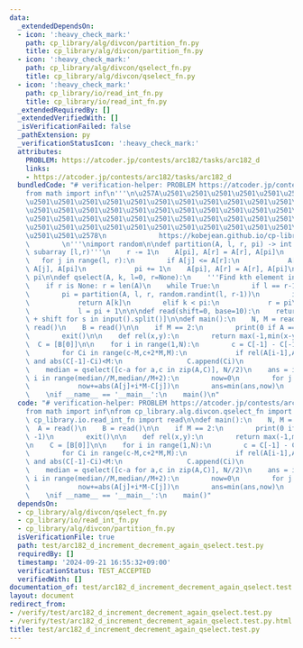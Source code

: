 ```yaml
---
data:
  _extendedDependsOn:
  - icon: ':heavy_check_mark:'
    path: cp_library/alg/divcon/partition_fn.py
    title: cp_library/alg/divcon/partition_fn.py
  - icon: ':heavy_check_mark:'
    path: cp_library/alg/divcon/qselect_fn.py
    title: cp_library/alg/divcon/qselect_fn.py
  - icon: ':heavy_check_mark:'
    path: cp_library/io/read_int_fn.py
    title: cp_library/io/read_int_fn.py
  _extendedRequiredBy: []
  _extendedVerifiedWith: []
  _isVerificationFailed: false
  _pathExtension: py
  _verificationStatusIcon: ':heavy_check_mark:'
  attributes:
    PROBLEM: https://atcoder.jp/contests/arc182/tasks/arc182_d
    links:
    - https://atcoder.jp/contests/arc182/tasks/arc182_d
  bundledCode: "# verification-helper: PROBLEM https://atcoder.jp/contests/arc182/tasks/arc182_d\n\
    from math import inf\n'''\n\u257A\u2501\u2501\u2501\u2501\u2501\u2501\u2501\u2501\
    \u2501\u2501\u2501\u2501\u2501\u2501\u2501\u2501\u2501\u2501\u2501\u2501\u2501\
    \u2501\u2501\u2501\u2501\u2501\u2501\u2501\u2501\u2501\u2501\u2501\u2501\u2501\
    \u2501\u2501\u2501\u2501\u2501\u2501\u2501\u2501\u2501\u2501\u2501\u2501\u2501\
    \u2501\u2501\u2501\u2501\u2501\u2501\u2501\u2501\u2501\u2501\u2501\u2501\u2501\
    \u2501\u2501\u2578\n             https://kobejean.github.io/cp-library       \
    \        \n'''\nimport random\n\ndef partition(A, l, r, pi) -> int:\n    '''Partition\
    \ subarray [l,r)'''\n    r -= 1\n    A[pi], A[r] = A[r], A[pi]\n    pi = l\n \
    \   for j in range(l, r):\n        if A[j] <= A[r]:\n            A[pi], A[j] =\
    \ A[j], A[pi]\n            pi += 1\n    A[pi], A[r] = A[r], A[pi]\n    return\
    \ pi\n\ndef qselect(A, k, l=0, r=None):\n    '''Find kth element in subarray [l,r)'''\n\
    \    if r is None: r = len(A)\n    while True:\n        if l == r-1: return A[k]\n\
    \        pi = partition(A, l, r, random.randint(l, r-1))\n        if k == pi:\n\
    \            return A[k]\n        elif k < pi:\n            r = pi\n        else:\n\
    \            l = pi + 1\n\n\ndef read(shift=0, base=10):\n    return [int(s, base)\
    \ + shift for s in input().split()]\n\ndef main():\n    N, M = read()\n    A =\
    \ read()\n    B = read()\n\n    if M == 2:\n        print(0 if A == B else -1)\n\
    \        exit()\n\n    def rel(x,y):\n        return max(-1,min(x-y,1))\n\n  \
    \  C = [B[0]]\n\n    for i in range(1,N):\n        c = C[-1] - C[-1]%M + B[i]\n\
    \        for Ci in range(c-M,c+2*M,M):\n            if rel(A[i-1],A[i]) == rel(C[-1],Ci)\
    \ and abs(C[-1]-Ci)<M:\n                C.append(Ci)\n                break\n\
    \    median = qselect([c-a for a,c in zip(A,C)], N//2)\n    ans = inf\n    for\
    \ i in range(median//M,median//M+2):\n        now=0\n        for j in range(N):\n\
    \            now+=abs(A[j]+i*M-C[j])\n        ans=min(ans,now)\n    print(ans)\n\
    \    \nif __name__ == '__main__':\n    main()\n"
  code: "# verification-helper: PROBLEM https://atcoder.jp/contests/arc182/tasks/arc182_d\n\
    from math import inf\nfrom cp_library.alg.divcon.qselect_fn import qselect\nfrom\
    \ cp_library.io.read_int_fn import read\n\ndef main():\n    N, M = read()\n  \
    \  A = read()\n    B = read()\n\n    if M == 2:\n        print(0 if A == B else\
    \ -1)\n        exit()\n\n    def rel(x,y):\n        return max(-1,min(x-y,1))\n\
    \n    C = [B[0]]\n\n    for i in range(1,N):\n        c = C[-1] - C[-1]%M + B[i]\n\
    \        for Ci in range(c-M,c+2*M,M):\n            if rel(A[i-1],A[i]) == rel(C[-1],Ci)\
    \ and abs(C[-1]-Ci)<M:\n                C.append(Ci)\n                break\n\
    \    median = qselect([c-a for a,c in zip(A,C)], N//2)\n    ans = inf\n    for\
    \ i in range(median//M,median//M+2):\n        now=0\n        for j in range(N):\n\
    \            now+=abs(A[j]+i*M-C[j])\n        ans=min(ans,now)\n    print(ans)\n\
    \    \nif __name__ == '__main__':\n    main()"
  dependsOn:
  - cp_library/alg/divcon/qselect_fn.py
  - cp_library/io/read_int_fn.py
  - cp_library/alg/divcon/partition_fn.py
  isVerificationFile: true
  path: test/arc182_d_increment_decrement_again_qselect.test.py
  requiredBy: []
  timestamp: '2024-09-21 16:55:32+09:00'
  verificationStatus: TEST_ACCEPTED
  verifiedWith: []
documentation_of: test/arc182_d_increment_decrement_again_qselect.test.py
layout: document
redirect_from:
- /verify/test/arc182_d_increment_decrement_again_qselect.test.py
- /verify/test/arc182_d_increment_decrement_again_qselect.test.py.html
title: test/arc182_d_increment_decrement_again_qselect.test.py
---
```

